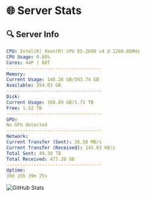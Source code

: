 # 🌐 Server Stats
## 🔍 Server Info
```yaml
CPU: Intel(R) Xeon(R) CPU E5-2699 v4 @ 1268.05MHz
CPU Usage: 0.80%
Cores: 44P | 88T
-----------------------------------
Memory:
Current Usage: 146.26 GB/503.74 GB
Available: 354.03 GB
-----------------------------------
Disk:
Current Usage: 108.89 GB/1.71 TB
Free: 1.52 TB
-----------------------------------
GPU:
No GPU detected
-----------------------------------
Network:
Current Transfer (Sent): 36.58 MB/s
Current Transfer (Received): 145.83 KB/s
Total Sent: 49.39 TB
Total Received: 477.20 GB
-----------------------------------
Uptime:
30d 15h 39m 25s
```
![GitHub Stats](https://img.shields.io/badge/Updated-2025-04-07_13:02:14-blue)